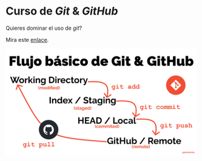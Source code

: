 # Curso de _Git_ & _GitHub_

Quieres dominar el uso de _git_? 

Mira este [enlace](https:/jonmircha.com/git).

![Flujo de Git](git-flow.png)
